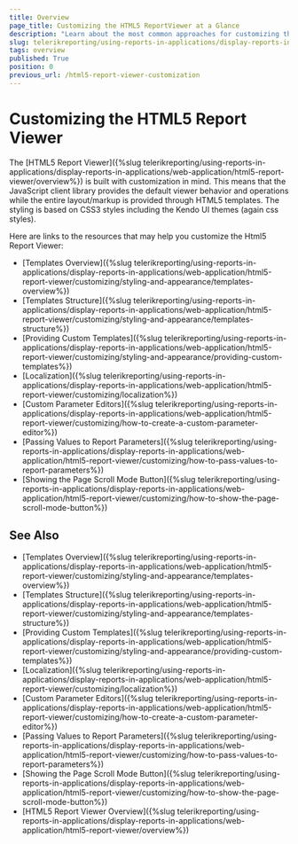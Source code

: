 ```yaml
---
title: Overview
page_title: Customizing the HTML5 ReportViewer at a Glance
description: "Learn about the most common approaches for customizing the appearance and behavior of the HTML5 ReportViewer in Telerik Reporting."
slug: telerikreporting/using-reports-in-applications/display-reports-in-applications/web-application/html5-report-viewer/customizing/overview
tags: overview
published: True
position: 0
previous_url: /html5-report-viewer-customization
---
```


# Customizing the HTML5 Report Viewer

The [HTML5 Report Viewer]({%slug telerikreporting/using-reports-in-applications/display-reports-in-applications/web-application/html5-report-viewer/overview%}) is built with customization in mind. This means that the JavaScript client library provides the default viewer behavior and operations while the entire layout/markup is provided through HTML5 templates. The styling is based on CSS3 styles including the Kendo UI themes (again css styles).

Here are links to the resources that may help you customize the Html5 Report Viewer:

* [Templates Overview]({%slug telerikreporting/using-reports-in-applications/display-reports-in-applications/web-application/html5-report-viewer/customizing/styling-and-appearance/templates-overview%})
* [Templates Structure]({%slug telerikreporting/using-reports-in-applications/display-reports-in-applications/web-application/html5-report-viewer/customizing/styling-and-appearance/templates-structure%})
* [Providing Custom Templates]({%slug telerikreporting/using-reports-in-applications/display-reports-in-applications/web-application/html5-report-viewer/customizing/styling-and-appearance/providing-custom-templates%})
* [Localization]({%slug telerikreporting/using-reports-in-applications/display-reports-in-applications/web-application/html5-report-viewer/customizing/localization%})
* [Custom Parameter Editors]({%slug telerikreporting/using-reports-in-applications/display-reports-in-applications/web-application/html5-report-viewer/customizing/how-to-create-a-custom-parameter-editor%})
* [Passing Values to Report Parameters]({%slug telerikreporting/using-reports-in-applications/display-reports-in-applications/web-application/html5-report-viewer/customizing/how-to-pass-values-to-report-parameters%})
* [Showing the Page Scroll Mode Button]({%slug telerikreporting/using-reports-in-applications/display-reports-in-applications/web-application/html5-report-viewer/customizing/how-to-show-the-page-scroll-mode-button%})

## See Also

* [Templates Overview]({%slug telerikreporting/using-reports-in-applications/display-reports-in-applications/web-application/html5-report-viewer/customizing/styling-and-appearance/templates-overview%})
* [Templates Structure]({%slug telerikreporting/using-reports-in-applications/display-reports-in-applications/web-application/html5-report-viewer/customizing/styling-and-appearance/templates-structure%})
* [Providing Custom Templates]({%slug telerikreporting/using-reports-in-applications/display-reports-in-applications/web-application/html5-report-viewer/customizing/styling-and-appearance/providing-custom-templates%})
* [Localization]({%slug telerikreporting/using-reports-in-applications/display-reports-in-applications/web-application/html5-report-viewer/customizing/localization%})
* [Custom Parameter Editors]({%slug telerikreporting/using-reports-in-applications/display-reports-in-applications/web-application/html5-report-viewer/customizing/how-to-create-a-custom-parameter-editor%})
* [Passing Values to Report Parameters]({%slug telerikreporting/using-reports-in-applications/display-reports-in-applications/web-application/html5-report-viewer/customizing/how-to-pass-values-to-report-parameters%})
* [Showing the Page Scroll Mode Button]({%slug telerikreporting/using-reports-in-applications/display-reports-in-applications/web-application/html5-report-viewer/customizing/how-to-show-the-page-scroll-mode-button%})
* [HTML5 Report Viewer Overview]({%slug telerikreporting/using-reports-in-applications/display-reports-in-applications/web-application/html5-report-viewer/overview%})
